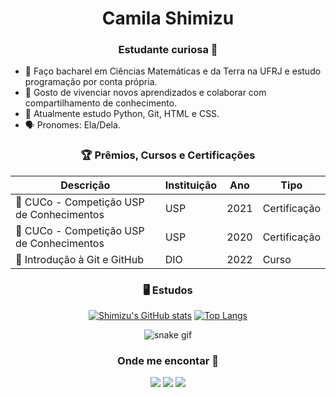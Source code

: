 <h1 align="center">Camila Shimizu
<h3 align="center">Estudante curiosa 🔎</h3>

- 🌱 Faço bacharel em Ciências Matemáticas e da Terra na UFRJ e estudo programação por conta própria.
- 🤗 Gosto de vivenciar novos aprendizados e colaborar com compartilhamento de conhecimento.
- 📖 Atualmente estudo Python, Git, HTML e CSS.
- 🗣 Pronomes: Ela/Dela.

<div align="center">

### 🏆 Prêmios, Cursos e Certificações

Descrição   | Instituição   | Ano | Tipo
--------- | --------- | ------ | ------
🏅 CUCo - Competição USP de Conhecimentos | USP | 2021 | Certificação
🏅 CUCo - Competição USP de Conhecimentos | USP | 2020 | Certificação
🏅 Introdução à Git e GitHub | DIO | 2022 | Curso

<div align="center">

### 🖥 Estudos
   
[![Shimizu's GitHub stats](https://github-readme-stats.vercel.app/api?username=milashimizu&show_icons=true&theme=slateorange)](https://github.com/anuraghazra/github-readme-stats)
[![Top Langs](https://github-readme-stats.vercel.app/api/top-langs/?username=milashimizu&layout=compact&theme=slateorange)](https://github.com/anuraghazra/github-readme-stats)

</div>

![snake gif](https://github.com/milashimizu/milashimizu/blob/output/github-contribution-grid-snake.svg)
   
<div align="center">

### Onde me encontar 🔎
  <a href="https://instagram.com/shimizu.mii" target="_blank"><img src="https://img.shields.io/badge/-Instagram-%23E4405F?style=for-the-badge&logo=instagram&logoColor=white" target="_blank"></a>
  <a href = "mailto:shimizu.miii@gmail.com"><img src="https://img.shields.io/badge/-Gmail-%23333?style=for-the-badge&logo=gmail&logoColor=white" target="_blank"></a>
  <a href="https://www.linkedin.com/in/camilashimizu/" target="_blank"><img src="https://img.shields.io/badge/-LinkedIn-%230077B5?style=for-the-badge&logo=linkedin&logoColor=white" target="_blank"></a> 
   
